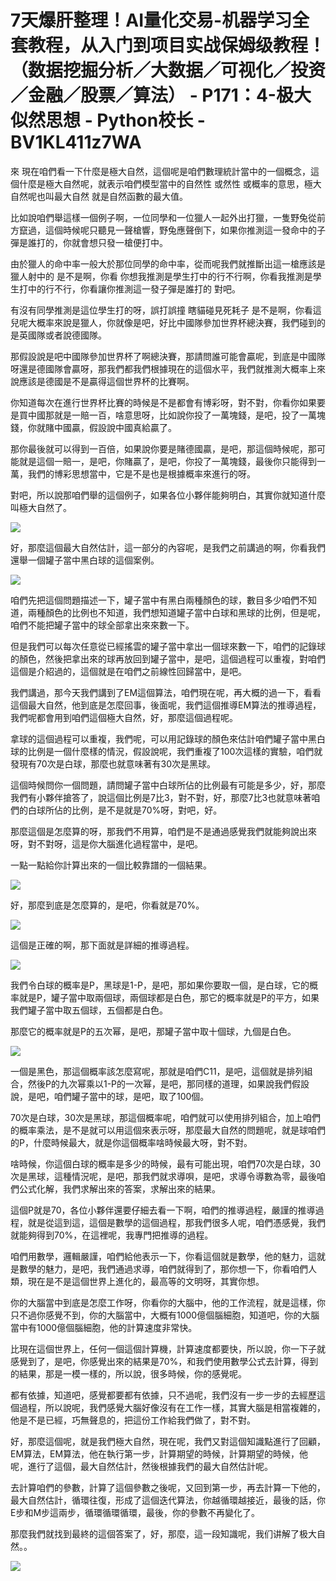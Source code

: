 # 7天爆肝整理！AI量化交易-机器学习全套教程，从入门到项目实战保姆级教程！（数据挖掘分析／大数据／可视化／投资／金融／股票／算法） - P171：4-极大似然思想 - Python校长 - BV1KL411z7WA

來 現在咱們看一下什麼是極大自然，這個呢是咱們數理統計當中的一個概念，這個什麼是極大自然呢，就表示咱們模型當中的自然性 或然性 或概率的意思，極大自然呢也叫最大自然 就是自然函數的最大值。

比如說咱們舉這樣一個例子啊，一位同學和一位獵人一起外出打獵，一隻野兔從前方竄過，這個時候呢只聽見一聲槍響，野兔應聲倒下，如果你推測這一發命中的子彈是誰打的，你就會想只發一槍便打中。

由於獵人的命中率一般大於那位同學的命中率，從而呢我們就推斷出這一槍應該是獵人射中的 是不是啊，你看 你想我推測是學生打中的行不行啊，你看我推測是學生打中的行不行，你看讓你推測這一發子彈是誰打的 對吧。

有沒有同學推測是這位學生打的呀，誤打誤撞 瞎貓碰見死耗子 是不是啊，你看這兒呢大概率來說是獵人，你就像是吧，好比中國隊參加世界杯總決賽，我們碰到的是英國隊或者說德國隊。

那假設說是吧中國隊參加世界杯了啊總決賽，那請問誰可能會贏呢，到底是中國隊呀還是德國隊會贏呀，那我們都我們根據現在的這個水平，我們就推測大概率上來說應該是德國是不是贏得這個世界杯的比賽啊。

你知道每次在進行世界杯比賽的時候是不是都會有博彩呀，對不對，你看你如果要是買中國那就是一賠一百，啥意思呀，比如說你投了一萬塊錢，是吧，投了一萬塊錢，你就賭中國贏，假設說中國真給贏了。

那你最後就可以得到一百倍，如果說你要是賭德國贏，是吧，那這個時候呢，那可能就是這個一賠一，是吧，你賭贏了，是吧，你投了一萬塊錢，最後你只能得到一萬，我們的博彩思想當中，它是不是也是根據概率來進行的呀。

對吧，所以說那咱們舉的這個例子，如果各位小夥伴能夠明白，其實你就知道什麼叫極大自然了。

![](img/046c9db67414cc1af9a665ca0526a7df_1.png)

好，那麼這個最大自然估計，這一部分的內容呢，是我們之前講過的啊，你看我們還舉一個罐子當中黑白球的這個案例。

![](img/046c9db67414cc1af9a665ca0526a7df_3.png)

咱們先把這個問題描述一下，罐子當中有黑白兩種顏色的球，數目多少咱們不知道，兩種顏色的比例也不知道，我們想知道罐子當中白球和黑球的比例，但是呢，咱們不能把罐子當中的球全部拿出來來數一下。

但是我們可以每次任意從已經搖雲的罐子當中拿出一個球來數一下，咱們的記錄球的顏色，然後把拿出來的球再放回到罐子當中，是吧，這個過程可以重複，對咱們這個是介紹過的，這個就是在咱們之前線性回歸當中，是吧。

我們講過，那今天我們講到了EM這個算法，咱們現在呢，再大概的過一下，看看這個最大自然，他到底是怎麼回事，後面呢，我們這個推導EM算法的推導過程，我們呢都會用到咱們這個極大自然，好，那麼這個過程呢。

拿球的這個過程可以重複，我們呢，可以用記錄球的顏色來估計咱們罐子當中黑白球的比例是一個什麼樣的情況，假設說呢，我們重複了100次這樣的實驗，咱們就發現有70次是白球，那麼也就意味著有30次是黑球。

這個時候問你一個問題，請問罐子當中白球所佔的比例最有可能是多少，好，那麼我們有小夥伴搶答了，說這個比例是7比3，對不對，好，那麼7比3也就意味著咱們的白球所佔的比例，是不是就是70%呀，對吧，好。

那麼這個是怎麼算的呀，那我們不用算，咱們是不是通過感覺我們就能夠說出來呀，對不對呀，這是你大腦進化過程當中，是吧。

一點一點給你計算出來的一個比較靠譜的一個結果。

![](img/046c9db67414cc1af9a665ca0526a7df_5.png)

好，那麼到底是怎麼算的，是吧，你看就是70%。

![](img/046c9db67414cc1af9a665ca0526a7df_7.png)

這個是正確的啊，那下面就是詳細的推導過程。

![](img/046c9db67414cc1af9a665ca0526a7df_9.png)

我們令白球的概率是P，黑球是1-P，是吧，那如果你要取一個，是白球，它的概率就是P，罐子當中取兩個球，兩個球都是白色，那它的概率就是P的平方，如果我們罐子當中取五個球，五個都是白色。

那麼它的概率就是P的五次幂，是吧，那罐子當中取十個球，九個是白色。

![](img/046c9db67414cc1af9a665ca0526a7df_11.png)

一個是黑色，那這個概率該怎麼寫呢，那就是咱們C11，是吧，這個就是排列組合，然後P的九次幂乘以1-P的一次幂，是吧，那同樣的道理，如果說我們假設說，是吧，咱們罐子當中的球，是吧，取了100個。

70次是白球，30次是黑球，那這個概率呢，咱們就可以使用排列組合，加上咱們的概率乘法，是不是就可以用這個來表示呀，那麼最大自然的問題呢，就是球咱們的P，什麼時候最大，就是你這個概率啥時候最大呀，對不對。

啥時候，你這個白球的概率是多少的時候，最有可能出現，咱們70次是白球，30次是黑球，這種情況呢，是吧，那我們就求導唄，是吧，求導令導數為零，最後咱們公式化解，我們求解出來的答案，求解出來的結果。

這個P就是70，各位小夥伴還要仔細去看一下啊，咱們的推導過程，嚴謹的推導過程，就是從這到這，這個是數學的這個過程，那我們很多人呢，咱們憑感覺，我們就能夠得到70%，在這裡呢，我專門把推導的過程。

咱們用數學，邏輯嚴謹，咱們給他表示一下，你看這個就是數學，他的魅力，這就是數學的魅力，是吧，我們通過求導，咱們就得到了，那你想一下，你看咱們人類，現在是不是這個世界上進化的，最高等的文明呀，其實你想。

你的大腦當中到底是怎麼工作呀，你看你的大腦中，他的工作流程，就是這樣，你只不過你感覺不到，你的大腦當中，大概有1000億個腦細胞，知道吧，你的大腦當中有1000億個腦細胞，他的計算速度非常快。

比現在這個世界上，任何一個這個計算機，計算速度都要快，所以說，你一下子就感覺到了，是吧，你感覺出來的結果是70%，和我們使用數學公式去計算，得到的結果，那是一模一樣的，所以說，很多時候，你的感覺呢。

都有依據，知道吧，感覺都要都有依據，只不過呢，我們沒有一步一步的去經歷這個過程，所以說呢，我們感覺大腦好像沒有在工作一樣，其實大腦是相當複雜的，他是不是已經，巧無聲息的，把這份工作給我們做了，對不對。

好，那麼這個呢，就是我們極大自然，現在呢，我們又對這個知識點進行了回顧，EM算法，EM算法，他在執行第一步，計算期望的時候，計算期望的時候，他呢，進行了這個，最大自然估計，然後根據我們的最大自然估計呢。

去計算咱們的參數，計算了這個參數之後呢，又回到第一步，再去計算一下他的，最大自然估計，循環往復，形成了這個迭代算法，你越循環越接近，最後的話，你E步和M步這兩步，循環循環循環，最後，你的參數不再變化了。

那麼我們就找到最終的這個答案了，好，那麼，這一段知識呢，我们讲解了极大自然。。

![](img/046c9db67414cc1af9a665ca0526a7df_13.png)
